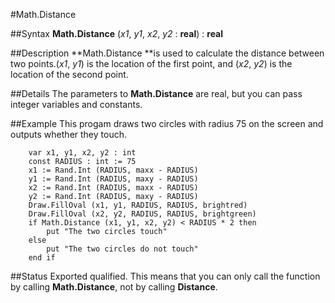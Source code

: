 
#Math.Distance

##Syntax
**Math.Distance** (*x1*, *y1*, *x2*, *y2* : **real**) : **real**



##Description
**Math.Distance **is used to calculate the distance between two points.(*x1*, *y1*) is the location of the first point, and (*x2*, *y2*) is the location of the second point.



##Details
The parameters to **Math.Distance** are real, but you can pass integer variables and constants.



##Example
This progam draws two circles with radius 75 on the screen and outputs whether they touch.


        var x1, y1, x2, y2 : int
        const RADIUS : int := 75
        x1 := Rand.Int (RADIUS, maxx - RADIUS)
        y1 := Rand.Int (RADIUS, maxy - RADIUS)
        x2 := Rand.Int (RADIUS, maxx - RADIUS)
        y2 := Rand.Int (RADIUS, maxy - RADIUS)
        Draw.FillOval (x1, y1, RADIUS, RADIUS, brightred)
        Draw.FillOval (x2, y2, RADIUS, RADIUS, brightgreen)
        if Math.Distance (x1, y1, x2, y2) < RADIUS * 2 then
            put "The two circles touch"
        else
            put "The two circles do not touch"
        end if
##Status
Exported qualified.
This means that you can only call the function by calling **Math.Distance**, not by calling **Distance**.


